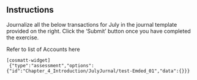 ## Instructions

Journalize all the below transactions for July in the journal template provided on the right. Click the ‘Submit’ button once you have completed the exercise. 

Refer to list of Accounts <a routerlink='Chapter_4_Introduction/JournalizeTheTransactions2' class='ngx-router-link'>here</a>

```
[cosmatt-widget]
 {"type":"assessment","options":{"id":"Chapter_4_Introduction/JulyJurnal/test-Emded_01","data":{}}} 
```
